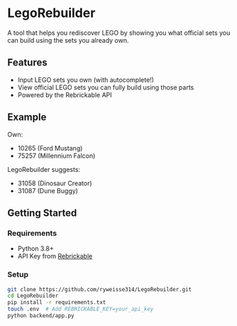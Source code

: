 # LegoRebuilder

A tool that helps you rediscover LEGO by showing you what official sets you can build using the sets you already own.

## Features

- Input LEGO sets you own (with autocomplete!)
- View official LEGO sets you can fully build using those parts
- Powered by the Rebrickable API

## Example

Own:
- 10265 (Ford Mustang)
- 75257 (Millennium Falcon)

LegoRebuilder suggests:
- 31058 (Dinosaur Creator)
- 31087 (Dune Buggy)

## Getting Started

### Requirements

- Python 3.8+
- API Key from [Rebrickable](https://rebrickable.com/api/)

### Setup

```bash
git clone https://github.com/ryweisse314/LegoRebuilder.git
cd LegoRebuilder
pip install -r requirements.txt
touch .env  # Add REBRICKABLE_KEY=your_api_key
python backend/app.py
